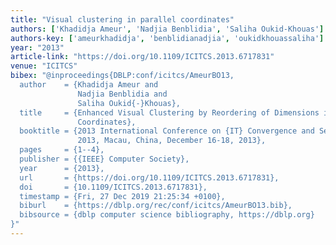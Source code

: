 ```yaml
---
title: "Visual clustering in parallel coordinates"
authors: ['Khadidja Ameur', 'Nadjia Benblidia', 'Saliha Oukid-Khouas']
authors-key: ['ameurkhadidja', 'benblidianadjia', 'oukidkhouassaliha']
year: "2013"
article-link: "https://doi.org/10.1109/ICITCS.2013.6717831"
venue: "ICITCS"
bibex: "@inproceedings{DBLP:conf/icitcs/AmeurBO13,
  author    = {Khadidja Ameur and
               Nadjia Benblidia and
               Saliha Oukid{-}Khouas},
  title     = {Enhanced Visual Clustering by Reordering of Dimensions in Parallel
               Coordinates},
  booktitle = {2013 International Conference on {IT} Convergence and Security, {ICITCS}
               2013, Macau, China, December 16-18, 2013},
  pages     = {1--4},
  publisher = {{IEEE} Computer Society},
  year      = {2013},
  url       = {https://doi.org/10.1109/ICITCS.2013.6717831},
  doi       = {10.1109/ICITCS.2013.6717831},
  timestamp = {Fri, 27 Dec 2019 21:25:34 +0100},
  biburl    = {https://dblp.org/rec/conf/icitcs/AmeurBO13.bib},
  bibsource = {dblp computer science bibliography, https://dblp.org}
}"
---
```

